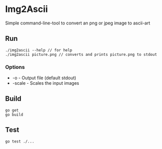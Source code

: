 # Img2Ascii

Simple command-line-tool to convert an png or jpeg image to ascii-art

## Run

    ./img2ascii --help // for help
    ./img2ascii picture.png // converts and prints picture.png to stdout

### Options

* -o - Output file (default stdout)
* -scale - Scales the input images

## Build

    go get 
    go build 

## Test

    go test ./...
